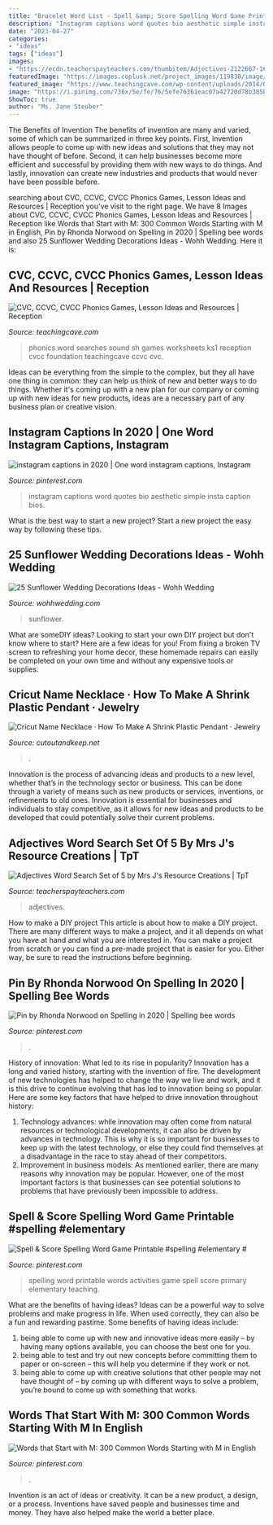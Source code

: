 ```yaml
---
title: "Bracelet Word List - Spell &amp; Score Spelling Word Game Printable #spelling #elementary #"
description: "Instagram captions word quotes bio aesthetic simple insta caption bios"
date: "2023-04-27"
categories:
- "ideas"
tags: ["ideas"]
images:
- "https://ecdn.teacherspayteachers.com/thumbitem/Adjectives-2122667-1610314481/original-2122667-2.jpg"
featuredImage: "https://images.coplusk.net/project_images/119830/image/full_IMG_2206.jpg"
featured_image: "https://www.teachingcave.com/wp-content/uploads/2014/01/Phonics-1.png"
image: "https://i.pinimg.com/736x/5e/fe/76/5efe76361eac07a42720d78b385bca57.jpg"
ShowToc: true
author: "Ms. Jane Steuber"
---
```



The Benefits of Invention
The benefits of invention are many and varied, some of which can be summarized in three key points. First, invention allows people to come up with new ideas and solutions that they may not have thought of before. Second, it can help businesses become more efficient and successful by providing them with new ways to do things. And lastly, innovation can create new industries and products that would never have been possible before.

	

		
searching about CVC, CCVC, CVCC Phonics Games, Lesson Ideas and Resources | Reception you've visit to the right page. We have 8 Images about CVC, CCVC, CVCC Phonics Games, Lesson Ideas and Resources | Reception like Words that Start with M: 300 Common Words Starting with M in English, Pin by Rhonda Norwood on Spelling in 2020 | Spelling bee words and also 25 Sunflower Wedding Decorations Ideas - Wohh Wedding. Here it is:
		
    
## CVC, CCVC, CVCC Phonics Games, Lesson Ideas And Resources | Reception

<img loading=lazy src="https://www.teachingcave.com/wp-content/uploads/2014/01/Phonics-1.png" onerror="this.onerror=null;this.src='https://tse3.mm.bing.net/th?id=OIP.z5YNErYDvZzbD71iS3pb8QAAAA&amp;pid=15.1';" alt="CVC, CCVC, CVCC Phonics Games, Lesson Ideas and Resources | Reception">

_Source: teachingcave.com_

>phonics word searches sound sh games worksheets ks1 reception cvcc foundation teachingcave ccvc cvc. 

	

Ideas can be everything from the simple to the complex, but they all have one thing in common: they can help us think of new and better ways to do things. Whether it's coming up with a new plan for our company or coming up with new ideas for new products, ideas are a necessary part of any business plan or creative vision.

    
## Instagram Captions In 2020 | One Word Instagram Captions, Instagram

<img loading=lazy src="https://i.pinimg.com/736x/26/73/08/267308ae7557b65f5d210c645f46ced2.jpg" onerror="this.onerror=null;this.src='https://tse2.mm.bing.net/th?id=OIP.PvDCY1J-EGWbO8M8CYFUSQHaNK&amp;pid=15.1';" alt="instagram captions in 2020 | One word instagram captions, Instagram">

_Source: pinterest.com_

>instagram captions word quotes bio aesthetic simple insta caption bios. 

	

What is the best way to start a new project?
Start a new project the easy way by following these tips.

    
## 25 Sunflower Wedding Decorations Ideas - Wohh Wedding

<img loading=lazy src="https://www.wohhwedding.com/wp-content/uploads/2016/05/Sunflower-Fall-Wedding-Decoration.jpg" onerror="this.onerror=null;this.src='https://tse1.mm.bing.net/th?id=OIP.zBJmZG8F0uk4jhhOTcCDowHaLH&amp;pid=15.1';" alt="25 Sunflower Wedding Decorations Ideas - Wohh Wedding">

_Source: wohhwedding.com_

>sunflower. 

	

What are someDIY ideas?
Looking to start your own DIY project but don't know where to start? Here are a few ideas for you! From fixing a broken TV screen to refreshing your home decor, these homemade repairs can easily be completed on your own time and without any expensive tools or supplies.

    
## Cricut Name Necklace · How To Make A Shrink Plastic Pendant · Jewelry

<img loading=lazy src="https://images.coplusk.net/project_images/119830/image/full_IMG_2206.jpg" onerror="this.onerror=null;this.src='https://tse3.mm.bing.net/th?id=OIP.Q1BEjXOGf-dT9rD-ofIBwwHaKt&amp;pid=15.1';" alt="Cricut Name Necklace · How To Make A Shrink Plastic Pendant · Jewelry">

_Source: cutoutandkeep.net_

>. 

	

Innovation is the process of advancing ideas and products to a new level, whether that’s in the technology sector or business. This can be done through a variety of means such as new products or services, inventions, or refinements to old ones. Innovation is essential for businesses and individuals to stay competitive, as it allows for new ideas and products to be developed that could potentially solve their current problems.

    
## Adjectives Word Search Set Of 5 By Mrs J&#039;s Resource Creations | TpT

<img loading=lazy src="https://ecdn.teacherspayteachers.com/thumbitem/Adjectives-2122667-1610314481/original-2122667-2.jpg" onerror="this.onerror=null;this.src='https://tse1.mm.bing.net/th?id=OIP.bV6Ax3ucmm1Xxj9rv7X-zgAAAA&amp;pid=15.1';" alt="Adjectives Word Search Set of 5 by Mrs J&#039;s Resource Creations | TpT">

_Source: teacherspayteachers.com_

>adjectives. 

	

How to make a DIY project
This article is about how to make a DIY project. There are many different ways to make a project, and it all depends on what you have at hand and what you are interested in. You can make a project from scratch or you can find a pre-made project that is easier for you. Either way, be sure to read the instructions before beginning.

    
## Pin By Rhonda Norwood On Spelling In 2020 | Spelling Bee Words

<img loading=lazy src="https://i.pinimg.com/736x/5e/fe/76/5efe76361eac07a42720d78b385bca57.jpg" onerror="this.onerror=null;this.src='https://tse2.mm.bing.net/th?id=OIP.5287jLZlu4Nq9xbJIyAGGQAAAA&amp;pid=15.1';" alt="Pin by Rhonda Norwood on Spelling in 2020 | Spelling bee words">

_Source: pinterest.com_

>. 

	

History of innovation: What led to its rise in popularity?
Innovation has a long and varied history, starting with the invention of fire. The development of new technologies has helped to change the way we live and work, and it is this drive to continue evolving that has led to innovation being so popular. Here are some key factors that have helped to drive innovation throughout history: 
1) Technology advances: while innovation may often come from natural resources or technological developments, it can also be driven by advances in technology. This is why it is so important for businesses to keep up with the latest technology, or else they could find themselves at a disadvantage in the race to stay ahead of their competitors. 
2) Improvement in business models: As mentioned earlier, there are many reasons why innovation may be popular. However, one of the most important factors is that businesses can see potential solutions to problems that have previously been impossible to address.

    
## Spell &amp; Score Spelling Word Game Printable #spelling #elementary #

<img loading=lazy src="https://i.pinimg.com/736x/26/40/0d/26400db6d7bc76ba62e4d9c81b69e58f.jpg" onerror="this.onerror=null;this.src='https://tse4.mm.bing.net/th?id=OIP._W5WskGiRoAlLEmGKowV1gHaLQ&amp;pid=15.1';" alt="Spell &amp; Score Spelling Word Game Printable #spelling #elementary #">

_Source: pinterest.com_

>spelling word printable words activities game spell score primary elementary teaching. 

	

What are the benefits of having ideas?
Ideas can be a powerful way to solve problems and make progress in life. When used correctly, they can also be a fun and rewarding pastime. Some benefits of having ideas include: 
1) being able to come up with new and innovative ideas more easily – by having many options available, you can choose the best one for you. 
2) being able to test and try out new concepts before committing them to paper or on-screen – this will help you determine if they work or not. 
3) being able to come up with creative solutions that other people may not have thought of – by coming up with different ways to solve a problem, you’re bound to come up with something that works.

    
## Words That Start With M: 300 Common Words Starting With M In English

<img loading=lazy src="https://i.pinimg.com/736x/66/b6/03/66b603fa33e697003600bfaf4ac60bf9.jpg" onerror="this.onerror=null;this.src='https://tse4.mm.bing.net/th?id=OIP.h3k33tVDaM1BM1BsD5GFhgHaMV&amp;pid=15.1';" alt="Words that Start with M: 300 Common Words Starting with M in English">

_Source: pinterest.com_

>. 

	

Invention is an act of ideas or creativity. It can be a new product, a design, or a process. Inventions have saved people and businesses time and money. They have also helped make the world a better place.

